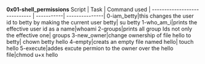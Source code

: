 **0x01-shell_permissions**
Script | Task | Command used |                    ----------------------------- | -----------| ---------------|                                       0-iam_betty|this changes the user id to betty by making the current user betty| su betty
1-who_am_i|prints the effective user id as a name|whoami
2-groups|prints all group Ids not only the effective one| groups
3-new_owner|change ownership of file hello to betty| chown betty hello
4-empty|creats an empty file named hello| touch hello
5-execute|addes excute permion to the owner over the hello file|chmod u+x hello
